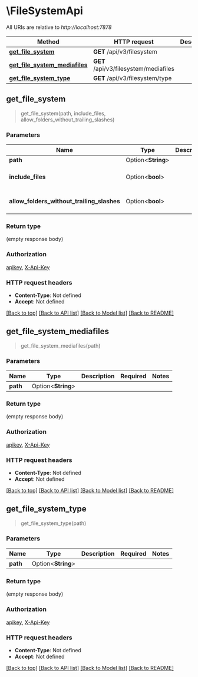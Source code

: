 # \FileSystemApi

All URIs are relative to *http://localhost:7878*

Method | HTTP request | Description
------------- | ------------- | -------------
[**get_file_system**](FileSystemApi.md#get_file_system) | **GET** /api/v3/filesystem | 
[**get_file_system_mediafiles**](FileSystemApi.md#get_file_system_mediafiles) | **GET** /api/v3/filesystem/mediafiles | 
[**get_file_system_type**](FileSystemApi.md#get_file_system_type) | **GET** /api/v3/filesystem/type | 



## get_file_system

> get_file_system(path, include_files, allow_folders_without_trailing_slashes)


### Parameters


Name | Type | Description  | Required | Notes
------------- | ------------- | ------------- | ------------- | -------------
**path** | Option<**String**> |  |  |
**include_files** | Option<**bool**> |  |  |[default to false]
**allow_folders_without_trailing_slashes** | Option<**bool**> |  |  |[default to false]

### Return type

 (empty response body)

### Authorization

[apikey](../README.md#apikey), [X-Api-Key](../README.md#X-Api-Key)

### HTTP request headers

- **Content-Type**: Not defined
- **Accept**: Not defined

[[Back to top]](#) [[Back to API list]](../README.md#documentation-for-api-endpoints) [[Back to Model list]](../README.md#documentation-for-models) [[Back to README]](../README.md)


## get_file_system_mediafiles

> get_file_system_mediafiles(path)


### Parameters


Name | Type | Description  | Required | Notes
------------- | ------------- | ------------- | ------------- | -------------
**path** | Option<**String**> |  |  |

### Return type

 (empty response body)

### Authorization

[apikey](../README.md#apikey), [X-Api-Key](../README.md#X-Api-Key)

### HTTP request headers

- **Content-Type**: Not defined
- **Accept**: Not defined

[[Back to top]](#) [[Back to API list]](../README.md#documentation-for-api-endpoints) [[Back to Model list]](../README.md#documentation-for-models) [[Back to README]](../README.md)


## get_file_system_type

> get_file_system_type(path)


### Parameters


Name | Type | Description  | Required | Notes
------------- | ------------- | ------------- | ------------- | -------------
**path** | Option<**String**> |  |  |

### Return type

 (empty response body)

### Authorization

[apikey](../README.md#apikey), [X-Api-Key](../README.md#X-Api-Key)

### HTTP request headers

- **Content-Type**: Not defined
- **Accept**: Not defined

[[Back to top]](#) [[Back to API list]](../README.md#documentation-for-api-endpoints) [[Back to Model list]](../README.md#documentation-for-models) [[Back to README]](../README.md)

